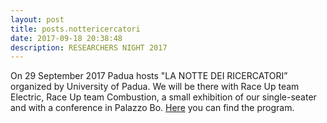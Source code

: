 ```yaml
---
layout: post
title: posts.nottericercatori
date: 2017-09-18 20:38:48
description: RESEARCHERS NIGHT 2017
---
```


On 29 September 2017 Padua hosts "LA NOTTE DEI RICERCATORI” organized by University of Padua. We will be there with Race Up team Electric, Race Up team Combustion, a small exhibition of our single-seater and with a conference in Palazzo Bo.
[Here](http://www.venetonight.it/padova/) you can find the program.

